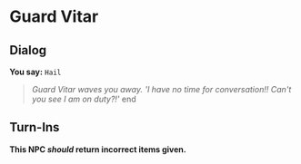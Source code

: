 # Guard Vitar


## Dialog

**You say:** `Hail`



>*Guard Vitar waves you away.  'I have no time for conversation!!  Can't you see I am on duty?!'*
end



## Turn-Ins



**This NPC *should* return incorrect items given.**





